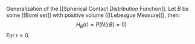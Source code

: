 Generalization of the [[Spherical Contact Distribution Function]].
Let $B$ be some [[Borel set]] with positive volume ([[Lebesgue Measure]]), then:
$$
H_B(r)=P(N(rB)=0)
$$
For $r\geq 0$.